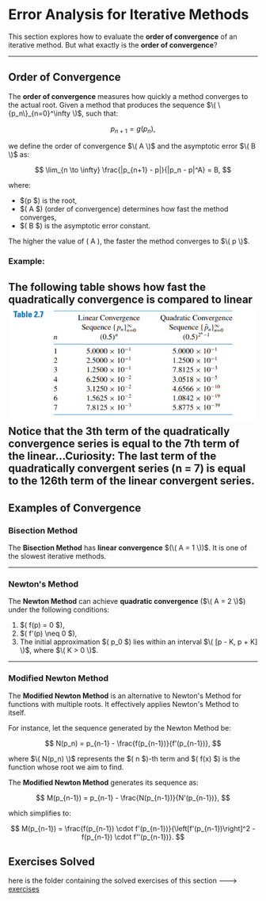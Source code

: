 # Error Analysis for Iterative Methods

This section explores how to evaluate the **order of convergence** of an iterative method. But what exactly is the **order of convergence**?

---

## Order of Convergence

The **order of convergence** measures how quickly a method converges to the actual root. Given a method that produces the sequence $\( \{p_n\}_{n=0}^\infty \)$, such that:

$$
p_{n+1} = g(p_n),
$$

we define the order of convergence $\( A \)$ and the asymptotic error $\( B \)$ as:

$$
\lim_{n \to \infty} \frac{|p_{n+1} - p|}{|p_n - p|^A} = B,
$$

where:
- $\(p $\) is the root,
- $\( A $\) (order of convergence) determines how fast the method converges,
- $\( B $\) is the asymptotic error constant.

The higher the value of \( A \), the faster the method converges to $\( p \)$. 
### Example:
The following table shows how fast the quadratically convergence is compared to linear
![img](image.png)
Notice that the 3th term of the quadratically convergence series is equal to the 7th term of the linear...Curiosity: The last term of the quadratically convergent series (n = 7) is equal to the 126th term of the linear convergent series.
---

## Examples of Convergence

### Bisection Method
The **Bisection Method** has **linear convergence** $(\( A = 1 \))$. It is one of the slowest iterative methods.

---

### Newton's Method
The **Newton Method** can achieve **quadratic convergence** ($\( A = 2 \)$) under the following conditions:
1. $\( f(p) = 0 \$),
2. $\( f'(p) \neq 0 \$),
3. The initial approximation $\( p_0 $\) lies within an interval $\( [p - K, p + K] \)$, where $\( K > 0 \)$.

---

### Modified Newton Method
The **Modified Newton Method** is an alternative to Newton's Method for functions with multiple roots. It effectively applies Newton's Method to itself.

For instance, let the sequence generated by the Newton Method be:

$$
N(p_n) = p_{n-1} - \frac{f(p_{n-1})}{f'(p_{n-1})},
$$

where  $\( N(p_n) \)$ represents the $\( n \$)-th term and $\( f(x) $\) is the function whose root we aim to find.

The **Modified Newton Method** generates its sequence as:

$$
M(p_{n-1}) = p_{n-1} - \frac{N(p_{n-1})}{N'(p_{n-1})},
$$

which simplifies to:

$$
M(p_{n-1}) = \frac{f(p_{n-1}) \cdot f'(p_{n-1})}{\left[f'(p_{n-1})\right]^2 - f(p_{n-1}) \cdot f''(p_{n-1})}.
$$

## Exercises Solved

here is the folder containing the solved exercises of this section ---> [exercises](exercises/)